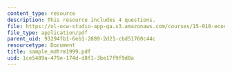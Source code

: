 ```yaml
---
content_type: resource
description: This resource includes 4 questions.
file: https://ol-ocw-studio-app-qa.s3.amazonaws.com/courses/15-010-economic-analysis-for-business-decisions-fall-2004/1ce5489a479e174dd8f13be17f9f9d0a_sample_mdtrm1999.pdf
file_type: application/pdf
parent_uid: 93294fb1-6eb1-2889-2d21-cbd51760c44c
resourcetype: Document
title: sample_mdtrm1999.pdf
uid: 1ce5489a-479e-174d-d8f1-3be17f9f9d0a
---
```


